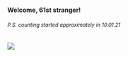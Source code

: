 #### Welcome, 61st stranger!

###### <sup>P.S. counting started approximately in 10.01.21</sup>

<img src="https://kraftwerk28.pp.ua/vcnt.png"></img>
